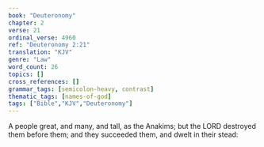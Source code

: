 ```yaml
---
book: "Deuteronomy"
chapter: 2
verse: 21
ordinal_verse: 4960
ref: "Deuteronomy 2:21"
translation: "KJV"
genre: "Law"
word_count: 26
topics: []
cross_references: []
grammar_tags: [semicolon-heavy, contrast]
thematic_tags: [names-of-god]
tags: ["Bible","KJV","Deuteronomy"]
---
```

A people great, and many, and tall, as the Anakims; but the LORD destroyed them before them; and they succeeded them, and dwelt in their stead:
